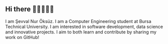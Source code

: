 ## Hi there 👋✨👩🏻‍💻

I am Şevval Nur Öksüz. I am a Computer Engineering student at Bursa Technical University. I am interested in software development, data science and innovative projects. I aim to both learn and contribute by sharing my work on GitHub!

